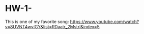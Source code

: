 # HW-1-

This is one of my favorite song: 
https://www.youtube.com/watch?v=8UVNT4wvIGY&list=RDaatr_2MstrI&index=5

